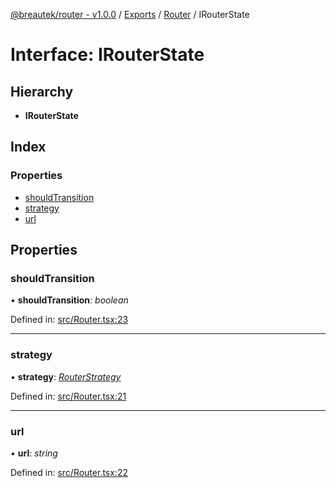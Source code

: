[@breautek/router - v1.0.0](../README.md) / [Exports](../modules.md) / [Router](../modules/router.md) / IRouterState

# Interface: IRouterState

## Hierarchy

* **IRouterState**

## Index

### Properties

* [shouldTransition](router.irouterstate.md#shouldtransition)
* [strategy](router.irouterstate.md#strategy)
* [url](router.irouterstate.md#url)

## Properties

### shouldTransition

• **shouldTransition**: *boolean*

Defined in: [src/Router.tsx:23](https://github.com/breautek/router/blob/d7a4785/src/Router.tsx#L23)

___

### strategy

• **strategy**: [*RouterStrategy*](../classes/routerstrategy.routerstrategy-1.md)

Defined in: [src/Router.tsx:21](https://github.com/breautek/router/blob/d7a4785/src/Router.tsx#L21)

___

### url

• **url**: *string*

Defined in: [src/Router.tsx:22](https://github.com/breautek/router/blob/d7a4785/src/Router.tsx#L22)
